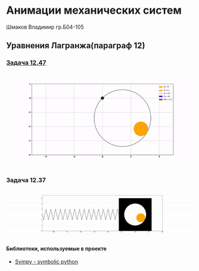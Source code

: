 # Анимации механических систем
Шмаков Владимир гр.Б04-105

## Уравнения Лагранжа(параграф 12)

### [Задача 12.47](https://github.com/ShmakovVladimir/analytical-mechanics/blob/main/12_47/README.md)
![](https://github.com/ShmakovVladimir/analytical-mechanics/blob/main/12_47/12_47.gif)

### Задача 12.37
![](https://github.com/ShmakovVladimir/analytical-mechanics/blob/main/12_37/12_37.gif)



#### Библиотеки, используемые в проекте
- [Sympy - symbolic python](https://github.com/ShmakovVladimir/analytical-mechanics/blob/main/usedLibraries/sympyLibConspect/sympyLib.ipynb)